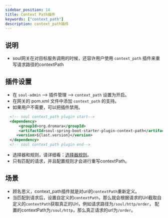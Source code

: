 ```yaml
---
sidebar_position: 14
title: Context Path插件
keywords: ["context_path"]
description: context_path插件
---
```


## 说明

* soul网关在对目标服务调用的时候，还容许用户使用 `context_path` 插件来重写请求路径的contextPath

## 插件设置

* 在 `soul-admin` --> 插件管理 --> `context_path` 设置为开启。
* 在网关的 pom.xml 文件中添加 `context_path` 的支持。
* 如果用户不需要，可以把插件禁用。

```xml
  <!-- soul context_path plugin start-->
  <dependency>
      <groupId>org.dromara</groupId>
      <artifactId>soul-spring-boot-starter-plugin-context-path</artifactId>
     <version>${last.version}</version>
  </dependency>
  <!-- soul context_path plugin end-->
``` 

* 选择器和规则，请详细看：[选择器规则](../admin/selector-and-rule)。
* 只有匹配的请求，并且配置规则才会进行重写contextPath。

## 场景

* 顾名思义，context_path插件就是对uri的`contextPath`重新定义。
* 当匹配到请求后，设置自定义的`contextPath`，那么就会根据请求的Url截取自定义的`contextPath`获取真正的Url，例如请求路径为`/soul/http/order`，
  配置的contextPath为`/soul/http`，那么真正请求的url为`/order`。
